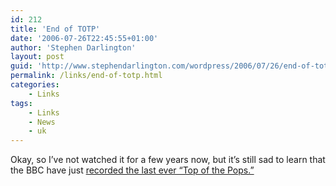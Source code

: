 ```yaml
---
id: 212
title: 'End of TOTP'
date: '2006-07-26T22:45:55+01:00'
author: 'Stephen Darlington'
layout: post
guid: 'http://www.stephendarlington.com/wordpress/2006/07/26/end-of-totp/'
permalink: /links/end-of-totp.html
categories:
    - Links
tags:
    - Links
    - News
    - uk
---
```


Okay, so I’ve not watched it for a few years now, but it’s still sad to learn that the BBC have just [recorded the last ever “Top of the Pops.”](http://news.bbc.co.uk/1/hi/entertainment/5215906.stm)